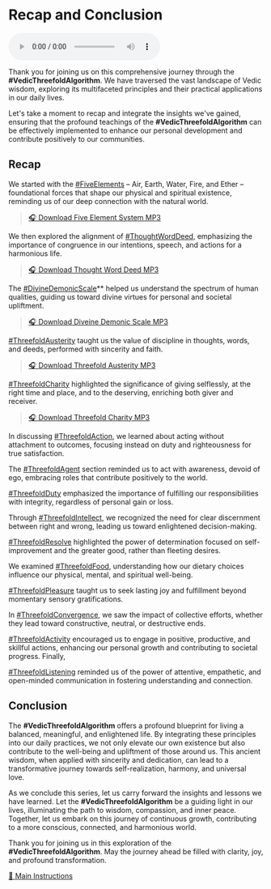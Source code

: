 # Recap and Conclusion

<audio src="https://indra.team/audio/indra/1710416338107.mp3" controls></audio>

Thank you for joining us on this comprehensive journey through the **#VedicThreefoldAlgorithm**. We have traversed the vast landscape of Vedic wisdom, exploring its multifaceted principles and their practical applications in our daily lives.

Let's take a moment to recap and integrate the insights we've gained, ensuring that the profound teachings of the **#VedicThreefoldAlgorithm** can be effectively implemented to enhance our personal development and contribute positively to our communities.

## Recap

We started with the [#FiveElements](five-elements.md) – Air, Earth, Water, Fire, and Ether – foundational forces that shape our physical and spiritual existence, reminding us of our deep connection with the natural world.

> [🎧 Download Five Element System MP3](https://indra.team/audio/indra/five-element-system.mp3)

We then explored the alignment of [#ThoughtWordDeed](thought-word-deed.md), emphasizing the importance of congruence in our intentions, speech, and actions for a harmonious life.

> [🎧 Download Thought Word Deed MP3](https://indra.team/audio/indra/thought-word-deed.mp3)

The [#DivineDemonicScale](divine-demonic-scale.md)** helped us understand the spectrum of human qualities, guiding us toward divine virtues for personal and societal upliftment.

> [🎧 Download Diveine Demonic Scale MP3](https://indra.team/audio/indra/divine-demonic-scale.mp3)

[#ThreefoldAusterity](threefold-austerity) taught us the value of discipline in thoughts, words, and deeds, performed with sincerity and faith.

> [🎧 Download Threefold Austerity MP3](https://indra.team/audio/indra/threefold-austerity.mp3)

[#ThreefoldCharity](threefold-charity.md) highlighted the significance of giving selflessly, at the right time and place, and to the deserving, enriching both giver and receiver.

> [🎧 Download Threefold Charity MP3](https://indra.team/audio/indra/threefold-charity.mp3)

In discussing [#ThreefoldAction](threefold-action.md), we learned about acting without attachment to outcomes, focusing instead on duty and righteousness for true satisfaction.

The [#ThreefoldAgent](threefold-agent.md) section reminded us to act with awareness, devoid of ego, embracing roles that contribute positively to the world.

[#ThreefoldDuty](threefold-duty.md) emphasized the importance of fulfilling our responsibilities with integrity, regardless of personal gain or loss.

Through [#ThreefoldIntellect](threefold-intellect.md), we recognized the need for clear discernment between right and wrong, leading us toward enlightened decision-making.

[#ThreefoldResolve](threefold-resolve.md) highlighted the power of determination focused on self-improvement and the greater good, rather than fleeting desires.

We examined [#ThreefoldFood](threefold-food.md), understanding how our dietary choices influence our physical, mental, and spiritual well-being.

[#ThreefoldPleasure](threefold-pleasure.md) taught us to seek lasting joy and fulfillment beyond momentary sensory gratifications.

In [#ThreefoldConvergence](threefold-convergence.md), we saw the impact of collective efforts, whether they lead toward constructive, neutral, or destructive ends.

[#ThreefoldActivity](threefold-activity.md) encouraged us to engage in positive, productive, and skillful actions, enhancing our personal growth and contributing to societal progress. Finally,

[#ThreefoldListening](threefold-listening.md) reminded us of the power of attentive, empathetic, and open-minded communication in fostering understanding and connection.

## Conclusion

The **#VedicThreefoldAlgorithm** offers a profound blueprint for living a balanced, meaningful, and enlightened life. By integrating these principles into our daily practices, we not only elevate our own existence but also contribute to the well-being and upliftment of those around us. This ancient wisdom, when applied with sincerity and dedication, can lead to a transformative journey towards self-realization, harmony, and universal love.

As we conclude this series, let us carry forward the insights and lessons we have learned. Let the **#VedicThreefoldAlgorithm** be a guiding light in our lives, illuminating the path to wisdom, compassion, and inner peace. Together, let us embark on this journey of continuous growth, contributing to a more conscious, connected, and harmonious world.

Thank you for joining us in this exploration of the **#VedicThreefoldAlgorithm**. May the journey ahead be filled with clarity, joy, and profound transformation.

[📄 Main Instructions](main.md)
